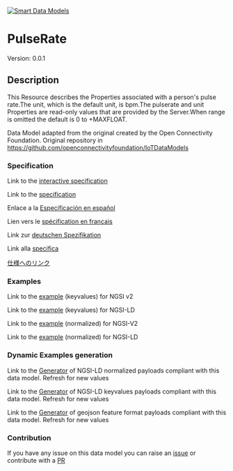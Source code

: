 [![Smart Data Models](https://smartdatamodels.org/wp-content/uploads/2022/01/SmartDataModels_logo.png "Logo")](https://smartdatamodels.org)
# PulseRate
Version: 0.0.1

## Description 

This Resource describes the Properties associated with a person's pulse rate.The unit, which is the default unit, is bpm.The pulserate and unit Properties are read-only values that are provided by the Server.When range is omitted the default is 0 to +MAXFLOAT.

Data Model adapted from the original created by the Open Connectivity Foundation. Original repository in https://github.com/openconnectivityfoundation/IoTDataModels
### Specification

Link to the [interactive specification](https://swagger.lab.fiware.org/?url=https://smart-data-models.github.io/dataModel.OCF/PulseRate/swagger.yaml)

Link to the [specification](https://github.com/smart-data-models/dataModel.OCF/blob/master/PulseRate/doc/spec.md)

Enlace a la [Especificación en español](https://github.com/smart-data-models/dataModel.OCF/blob/master/PulseRate/doc/spec_ES.md)

Lien vers le [spécification en français](https://github.com/smart-data-models/dataModel.OCF/blob/master/PulseRate/doc/spec_FR.md)

Link zur [deutschen Spezifikation](https://github.com/smart-data-models/dataModel.OCF/blob/master/PulseRate/doc/spec_DE.md)

Link alla [specifica](https://github.com/smart-data-models/dataModel.OCF/blob/master/PulseRate/doc/spec_IT.md)

[仕様へのリンク](https://github.com/smart-data-models/dataModel.OCF/blob/master/PulseRate/doc/spec_JA.md)
### Examples

Link to the [example](https://smart-data-models.github.io/dataModel.OCF/PulseRate/examples/example.json) (keyvalues) for NGSI v2

Link to the [example](https://smart-data-models.github.io/dataModel.OCF/PulseRate/examples/example.jsonld) (keyvalues) for NGSI-LD

Link to the [example](https://smart-data-models.github.io/dataModel.OCF/PulseRate/examples/example-normalized.json) (normalized) for NGSI-V2

Link to the [example](https://smart-data-models.github.io/dataModel.OCF/PulseRate/examples/example-normalized.jsonld) (normalized) for NGSI-LD
### Dynamic Examples generation

Link to the [Generator](https://smartdatamodels.org/extra/ngsi-ld_generator.php?schemaUrl=https://raw.githubusercontent.com/smart-data-models/dataModel.OCF/master/PulseRate/schema.json&email=info@smartdatamodels.org) of NGSI-LD normalized payloads compliant with this data model. Refresh for new values

Link to the [Generator](https://smartdatamodels.org/extra/ngsi-ld_generator_keyvalues.php?schemaUrl=https://raw.githubusercontent.com/smart-data-models/dataModel.OCF/master/PulseRate/schema.json&email=info@smartdatamodels.org) of NGSI-LD keyvalues payloads compliant with this data model. Refresh for new values

Link to the [Generator](https://smartdatamodels.org/extra/geojson_features_generator.php?schemaUrl=https://raw.githubusercontent.com/smart-data-models/dataModel.OCF/master/PulseRate/schema.json&email=info@smartdatamodels.org) of geojson feature format payloads compliant with this data model. Refresh for new values
### Contribution

 If you have any issue on this data model you can raise an [issue](https://github.com/smart-data-models/dataModel.OCF/issues)  or contribute with a [PR](https://github.com/smart-data-models/dataModel.OCF/pulls)